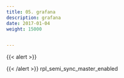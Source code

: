 ```yaml
---
title: 05. grafana
description: grafana
date: 2017-01-04
weight: 15000


---
```


{{< alert >}}


{{< /alert >}}
rpl_semi_sync_master_enabled

